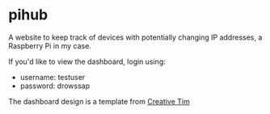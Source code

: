 # pihub
A website to keep track of devices with potentially changing IP addresses, a Raspberry Pi in my case.

If you'd like to view the dashboard, login using:
 - username: testuser
 - password: drowssap

The dashboard design is a template from [Creative Tim](https://www.creative-tim.com)
